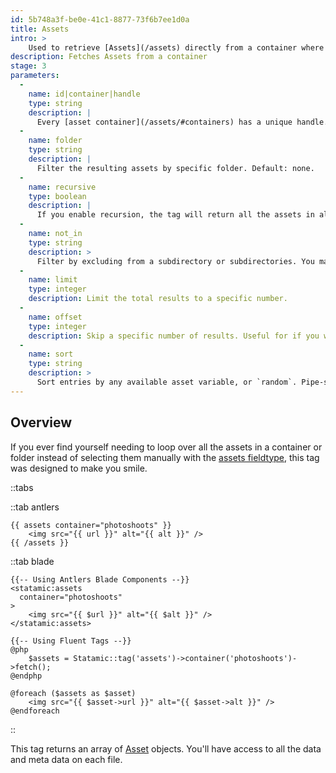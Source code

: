 ```yaml
---
id: 5b748a3f-be0e-41c1-8877-73f6b7ee1d0a
title: Assets
intro: >
    Used to retrieve [Assets](/assets) directly from a container where you can then loop, filter, and sort them in expected but exciting ways.
description: Fetches Assets from a container
stage: 3
parameters:
  -
    name: id|container|handle
    type: string
    description: |
      Every [asset container](/assets/#containers) has a unique handle. Pass it in and win! Default: `assets`.
  -
    name: folder
    type: string
    description: |
      Filter the resulting assets by specific folder. Default: none.
  -
    name: recursive
    type: boolean
    description: |
      If you enable recursion, the tag will return all the assets in all the subdirectories that match your parameters. Default: `false`.
  -
    name: not_in
    type: string
    description: >
      Filter by excluding from a subdirectory or subdirectories. You may use regex, and will be matched against the file path without a leading slash. For example: `not_in="img/(brand|logos)"`
  -
    name: limit
    type: integer
    description: Limit the total results to a specific number.
  -
    name: offset
    type: integer
    description: Skip a specific number of results. Useful for if you want to pull the first one out as a hero image or something similar.
  -
    name: sort
    type: string
    description: >
      Sort entries by any available asset variable, or `random`. Pipe-separate multiple fields for sub-sorting and specify sort direction of each field using a colon. Example: `sort="size"` or `sort="size:asc|title:desc"` to sort by size _then_ by title.
---
```

## Overview

If you ever find yourself needing to loop over all the assets in a container or folder instead of selecting them manually with the [assets fieldtype](/fieldtypes/assets), this tag was designed to make you smile.

::tabs

::tab antlers
```antlers
{{ assets container="photoshoots" }}
    <img src="{{ url }}" alt="{{ alt }}" />
{{ /assets }}
```

::tab blade
```blade
{{-- Using Antlers Blade Components --}}
<statamic:assets
  container="photoshoots"
>
	<img src="{{ $url }}" alt="{{ $alt }}" />
</statamic:assets>

{{-- Using Fluent Tags --}}
@php
	$assets = Statamic::tag('assets')->container('photoshoots')->fetch();
@endphp

@foreach ($assets as $asset)
	<img src="{{ $asset->url }}" alt="{{ $asset->alt }}" />
@endforeach
```
::

This tag returns an array of [Asset](/assets) objects. You'll have access to all the data and meta data on each file.
